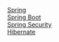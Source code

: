 
[Spring](spring.md)  
[Spring Boot](spring-boot.md)  
[Spring Security](spring-security.md)  
[Hibernate](hibernate.md)
